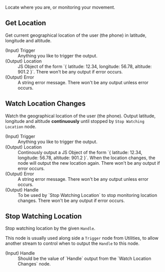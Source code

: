 Locate where you are, or monitoring your movement.

## Get Location
Get current geographical location of the user (the phone)
in latitude, longitude and altitude.

<dl>
  <dt>(Input) Trigger</dt>
  <dd>Anything you like to trigger the output.</dd>

  <dt>(Output) Location</dt>
  <dd>JS Object of the form `{ latitude: 12.34, longitude: 56.78, altitude: 901.2 }`.
  There won't be any output if error occurs.</dd>

  <dt>(Output) Error</dt>
  <dd>A string error message. There won't be any output unless error occurs.</dd>
</dl>

## Watch Location Changes
Watch the geographical location of the user (the phone).
Output latitude, longitude and altitude **continuously** until
stopped by `Stop Watching Location` node.

<dl>
  <dt>(Input) Trigger</dt>
  <dd>Anything you like to trigger the output.</dd>

  <dt>(Output) Location</dt>
  <dd>Continously output a JS Object of the form
  `{ latitude: 12.34, longitude: 56.78, altitude: 901.2 }`.
  When the location changes, the node will output the new location again.
  There won't be any output if error occurs.</dd>

  <dt>(Output) Error</dt>
  <dd>A string error message. There won't be any output unless error occurs.</dd>

  <dt>(Output) Handle</dt>
  <dd>To be used by `Stop Watching Location` to stop monitoring location changes.
  There won't be any output if error occurs.</dd>
</dl>

## Stop Watching Location
Stop watching location by the given `Handle`.

This node is usually used along side a `Trigger` node from Utilities,
to allow another stream to control when to output the `Handle` to this node.

<dl>
  <dt>(Input) Handle</dt>
  <dd>Should be the value of `Handle` output from the `Watch Location Changes` node.</dd>
</dl>

